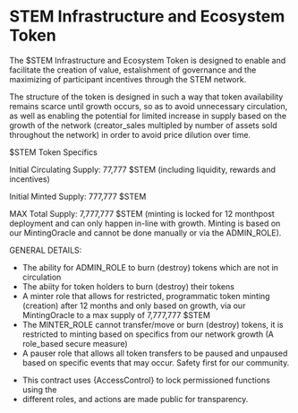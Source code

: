 # STEM Infrastructure and Ecosystem Token

The $STEM Infrastructure and Ecosystem Token is designed to enable and facilitate the creation of value, estalishment of governance and the maximizing of participant incentives through the STEM network.

The structure of the token is designed in such a way that token availability remains scarce until growth occurs, so as to avoid unnecessary circulation, as well as enabling the potential for limited increase in supply based on the growth of the network (creator_sales multipled by number of assets sold throughout the network) in order to avoid price dilution over time.

$STEM Token Specifics

Initial Circulating Supply: 77,777 $STEM (including liquidity, rewards and incentives)

Initial Minted Supply: 777,777 $STEM

MAX Total Supply: 7,777,777 $STEM (minting is locked for 12 monthpost deployment and can only happen in-line with growth. Minting is based on our MintingOracle and cannot be done manually or via the ADMIN_ROLE).

GENERAL DETAILS:
- The ability for ADMIN_ROLE to burn (destroy) tokens which are not in circulation
- The abiity for token holders to burn (destroy) their tokens
- A minter role that allows for restricted, programmatic token minting (creation) after 12 months and only based on growth, via our MintingOracle to a max supply of   7,777,777 $STEM
- The MINTER_ROLE cannot transfer/move or burn (destroy) tokens, it is restricted to minting based on specifics from our network growth (A role_based secure           measure)
- A pauser role that allows all token transfers to be paused and unpaused based on specific events that may occur. Safety first for our community.
 
 * This contract uses {AccessControl} to lock permissioned functions using the
 * different roles, and actions are made public for transparency.


